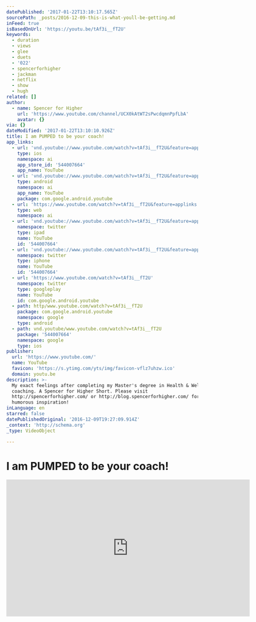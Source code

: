 ```yaml
---
datePublished: '2017-01-22T13:10:17.565Z'
sourcePath: _posts/2016-12-09-this-is-what-youll-be-getting.md
inFeed: true
isBasedOnUrl: 'https://youtu.be/tAf3i__fT2U'
keywords:
  - duration
  - views
  - glee
  - duets
  - '022'
  - spencerforhigher
  - jackman
  - netflix
  - show
  - hugh
related: []
author:
  - name: Spencer for Higher
    url: 'https://www.youtube.com/channel/UCX0kAtWT2sPwcdqmnPpfLbA'
    avatar: {}
via: {}
dateModified: '2017-01-22T13:10:10.926Z'
title: I am PUMPED to be your coach!
app_links:
  - url: 'vnd.youtube://www.youtube.com/watch?v=tAf3i__fT2U&feature=applinks'
    type: ios
    namespace: ai
    app_store_id: '544007664'
    app_name: YouTube
  - url: 'vnd.youtube://www.youtube.com/watch?v=tAf3i__fT2U&feature=applinks'
    type: android
    namespace: ai
    app_name: YouTube
    package: com.google.android.youtube
  - url: 'https://www.youtube.com/watch?v=tAf3i__fT2U&feature=applinks'
    type: web
    namespace: ai
  - url: 'vnd.youtube://www.youtube.com/watch?v=tAf3i__fT2U&feature=applinks'
    namespace: twitter
    type: ipad
    name: YouTube
    id: '544007664'
  - url: 'vnd.youtube://www.youtube.com/watch?v=tAf3i__fT2U&feature=applinks'
    namespace: twitter
    type: iphone
    name: YouTube
    id: '544007664'
  - url: 'https://www.youtube.com/watch?v=tAf3i__fT2U'
    namespace: twitter
    type: googleplay
    name: YouTube
    id: com.google.android.youtube
  - path: http/www.youtube.com/watch?v=tAf3i__fT2U
    package: com.google.android.youtube
    namespace: google
    type: android
  - path: vnd.youtube/www.youtube.com/watch?v=tAf3i__fT2U
    package: '544007664'
    namespace: google
    type: ios
publisher:
  url: 'https://www.youtube.com/'
  name: YouTube
  favicon: 'https://s.ytimg.com/yts/img/favicon-vflz7uhzw.ico'
  domain: youtu.be
description: >-
  My exact feelings after completing my Master's degree in Health & Wellness
  coaching. A Spencer for Higher Short. Please visit
  http://spencerforhigher.com/ or http://blog.spencerforhigher.com/ for more
  humorous inspiration!
inLanguage: en
starred: false
datePublishedOriginal: '2016-12-09T19:27:09.914Z'
_context: 'http://schema.org'
_type: VideoObject

---
```

# I am PUMPED to be your coach!

<iframe src="https://cdn.embedly.com/widgets/media.html?src=https%3A%2F%2Fwww.youtube.com%2Fembed%2FtAf3i__fT2U%3Ffeature%3Doembed&amp;url=http%3A%2F%2Fwww.youtube.com%2Fwatch%3Fv%3DtAf3i__fT2U&amp;image=https%3A%2F%2Fi.ytimg.com%2Fvi%2FtAf3i__fT2U%2Fhqdefault.jpg&amp;key=b7d04c9b404c499eba89ee7072e1c4f7&amp;type=text%2Fhtml&amp;schema=youtube" width="640" height="360" scrolling="no" frameborder="0" allowfullscreen="" style=""></iframe>